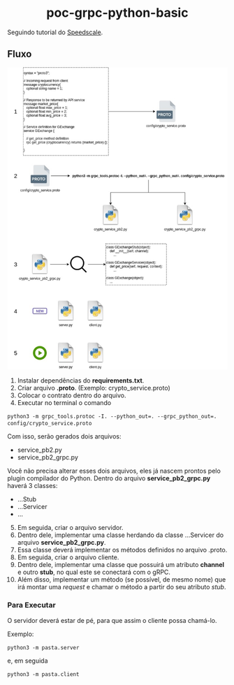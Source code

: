 <h1 align="center">poc-grpc-python-basic</h1>

Seguindo tutorial do [Speedscale](https://speedscale.com/2022/02/17/using-grpc-with-python/).

## Fluxo
![](diagram/Diagram.jpg)

1. Instalar dependências do **requirements.txt**.
2. Criar arquivo **.proto**. (Exemplo: crypto_service.proto)
3. Colocar o contrato dentro do arquivo.
4. Executar no terminal o comando

``` shell
python3 -m grpc_tools.protoc -I. --python_out=. --grpc_python_out=. config/crypto_service.proto
```

Com isso, serão gerados dois arquivos:

- service_pb2.py
- service_pb2_grpc.py


Você não precisa alterar esses dois arquivos, eles já nascem prontos pelo plugin compilador do Python. Dentro do arquivo **service_pb2_grpc.py** haverá 3 classes:

- ...Stub
- ...Servicer
- ...

5. Em seguida, criar o arquivo servidor.
6. Dentro dele, implementar uma classe herdando da classe ...Servicer do arquivo **service_pb2_grpc.py**.
7. Essa classe deverá implementar os métodos definidos no arquivo .proto.
8. Em seguida, criar o arquivo cliente.
9. Dentro dele, implementar uma classe que possuirá um atributo **channel** e outro **stub**, no qual este se conectará com o gRPC.
10. Além disso, implementar um método (se possível, de mesmo nome) que irá montar uma *request* e chamar o método a partir do seu atributo *stub*.

### Para Executar
O servidor deverá estar de pé, para que assim o cliente possa chamá-lo.

Exemplo:

``` shell
python3 -m pasta.server
```
e, em seguida

``` shell
python3 -m pasta.client
```